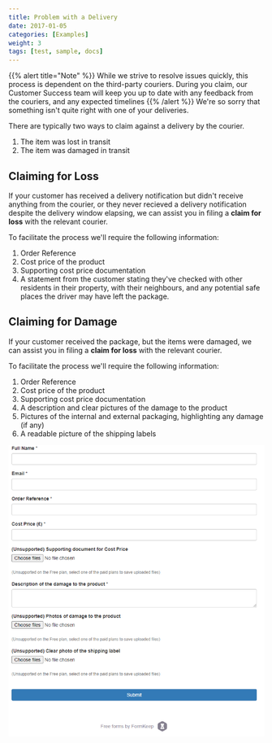 ```yaml
---
title: Problem with a Delivery
date: 2017-01-05
categories: [Examples]
weight: 3
tags: [test, sample, docs]
---
```

{{% alert title="Note" %}}
While we strive to resolve issues quickly, this process is dependent on the third-party couriers. During you claim, our Customer Success team will keep you up to date with any feedback from the couriers, and any expected timelines
{{% /alert %}}
We're so sorry that something isn't quite right with one of your deliveries.

There are typically two ways to claim against a delivery by the courier.

1. The item was lost in transit
2. The item was damaged in transit

## Claiming for Loss

If your customer has received a delivery notification but didn't receive anything from the courier, or they never recieved a delivery notification despite the delivery window elapsing, we can assist you in filing a **claim for loss** with the relevant courier.

To facilitate the process we'll require the following information:
1. Order Reference
2. Cost price of the product
3. Supporting cost price documentation
4. A statement from the customer stating they've checked with other residents in their property, with their neighbours, and any potential safe places the driver may have left the package.

<div id="formkeep-embed" data-formkeep-url="https://formkeep.com/p/5d11199e440a5914c4310e2d08f769dc?embedded=1"></div>

<script type="text/javascript" src="https://pym.nprapps.org/pym.v1.min.js"></script>
<script type="text/javascript" src="https://formkeep-production-herokuapp-com.global.ssl.fastly.net/formkeep-embed.js"></script>

<!-- Get notified when the form is submitted, add your own code below: -->
<script>
const formkeepEmbed = document.querySelector('#formkeep-embed')

formkeepEmbed.addEventListener('formkeep-embed:submitting', _event => {
  console.log('Submitting form...')
})

formkeepEmbed.addEventListener('formkeep-embed:submitted', _event => {
  console.log('Submitted form...')
})
</script>

## Claiming for Damage

If your customer received the package, but the items were damaged, we can assist you in filing a **claim for loss** with the relevant courier.

To facilitate the process we'll require the following information:

1. Order Reference
2. Cost price of the product
3. Supporting cost price documentation
4. A description and clear pictures of the damage to the product
5. Pictures of the internal and external packaging, highlighting any damage (if any)
6. A readable picture of the shipping labels

![Claim for Damage Form](claim-for-damage.PNG "Claim for Damage Form")
